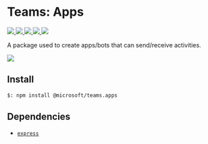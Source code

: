 # Teams: Apps

<p>
    <a href="https://www.npmjs.com/package/@microsoft/teams.apps" target="_blank">
        <img src="https://img.shields.io/npm/v/@microsoft/teams.apps/preview" />
    </a>
    <a href="https://www.npmjs.com/package/@microsoft/teams.apps?activeTab=code" target="_blank">
        <img src="https://img.shields.io/bundlephobia/min/@microsoft/teams.apps" />
    </a>
    <a href="https://www.npmjs.com/package/@microsoft/teams.apps?activeTab=dependencies" target="_blank">
        <img src="https://img.shields.io/librariesio/release/npm/@microsoft/teams.apps" />
    </a>
    <a href="https://www.npmjs.com/package/@microsoft/teams.apps" target="_blank">
        <img src="https://img.shields.io/npm/dw/@microsoft/teams.apps" />
    </a>
    <a href="https://microsoft.github.io/teams-ai" target="_blank">
        <img src="https://img.shields.io/badge/📖 docs-open-blue" />
    </a>
</p>

A package used to create apps/bots that can send/receive activities.

<a href="https://microsoft.github.io/teams-ai" target="_blank">
    <img src="https://img.shields.io/badge/📖 Getting Started-blue?style=for-the-badge" />
</a>

## Install

```bash
$: npm install @microsoft/teams.apps
```

## Dependencies

-   [`express`](https://www.npmjs.com/package/express)
